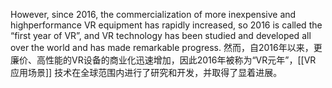 However, since 2016, the commercialization of more inexpensive and highperformance VR equipment has rapidly increased, so 2016 is called the “first year of VR”, and VR technology has been studied and developed all over the world and has made remarkable progress.
然而，自2016年以来，更廉价、高性能的VR设备的商业化迅速增加，因此2016年被称为“VR元年”，[[VR 应用场景]] 技术在全球范围内进行了研究和开发，并取得了显着进展。